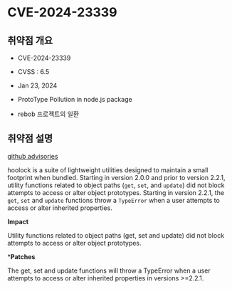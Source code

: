 # CVE-2024-23339



## 취약점 개요

- CVE-2024-23339

- CVSS : 6.5

- Jan 23, 2024

- ProtoType Pollution in node.js package

- rebob 프로젝트의 일환



## 취약점 설명

[github advisories](https://github.com/advisories/GHSA-4c2g-hx49-7h25)


hoolock is a suite of lightweight utilities designed to maintain a small footprint when bundled. Starting in version 2.0.0 and prior to version 2.2.1, utility functions related to object paths (`get`, `set`, and `update`) did not block attempts to access or alter object prototypes. Starting in version 2.2.1, the `get`, `set` and `update` functions throw a `TypeError` when a user attempts to access or alter inherited properties.


**Impact**

Utility functions related to object paths (get, set and update) did not block attempts to access or alter object prototypes.

***Patches**

The get, set and update functions will throw a TypeError when a user attempts to access or alter inherited properties in versions >=2.2.1.


